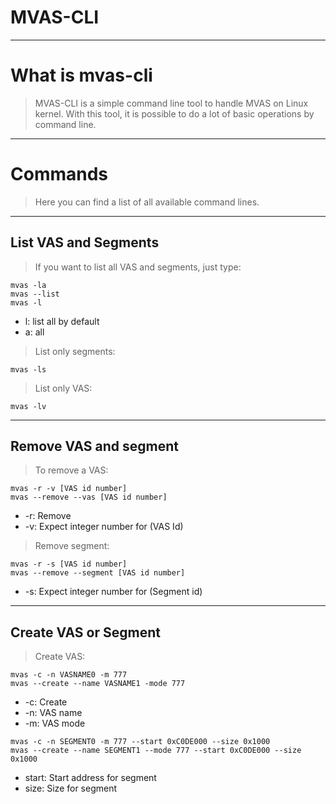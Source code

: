 # MVAS-CLI

----

# What is mvas-cli

> MVAS-CLI is a simple command line tool to handle MVAS on Linux kernel. With
this tool, it is possible to do a lot of basic operations by command line. 

----
# Commands

> Here you can find a list of all available command lines.

----
## List VAS and Segments

> If you want to list all VAS and segments, just type:

```
mvas -la
mvas --list
mvas -l
```

* l: list all by default
* a: all

> List only segments:

```
mvas -ls
```

> List only VAS:

```
mvas -lv
```

----
## Remove VAS and segment

> To remove a VAS:

```
mvas -r -v [VAS id number]
mvas --remove --vas [VAS id number]
```

* -r: Remove
* -v: Expect integer number for (VAS Id)

> Remove segment:

```
mvas -r -s [VAS id number]
mvas --remove --segment [VAS id number]
```

* -s: Expect integer number for (Segment id)

----
## Create VAS or Segment

> Create VAS:

```
mvas -c -n VASNAME0 -m 777
mvas --create --name VASNAME1 -mode 777
```

* -c: Create
* -n: VAS name
* -m: VAS mode

```
mvas -c -n SEGMENT0 -m 777 --start 0xC0DE000 --size 0x1000
mvas --create --name SEGMENT1 --mode 777 --start 0xC0DE000 --size 0x1000
```

* start: Start address for segment
* size: Size for segment
